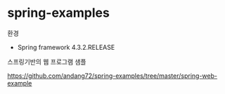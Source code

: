 # spring-examples

환경

- Spring framework 4.3.2.RELEASE

스프링기반의 웹 프로그램 샘플 

https://github.com/andang72/spring-examples/tree/master/spring-web-example
